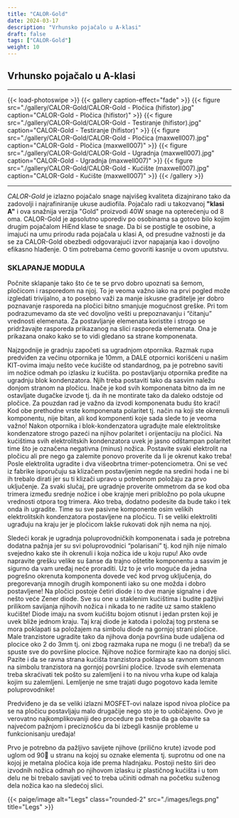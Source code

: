```yaml
---
title: "CALOR-Gold"
date: 2024-03-17
description: "Vrhunsko pojačalo u A-klasi"
draft: false
tags: ["CALOR-Gold"]
weight: 10
---
```

## Vrhunsko pojačalo u A-klasi
<hr>
{{< load-photoswipe >}}
{{< gallery caption-effect="fade" >}}
  {{< figure src="./gallery/CALOR-Gold/CALOR-Gold - Pločica (hifistor).jpg" caption="CALOR-Gold - Pločica (hifistor)" >}}
  {{< figure src="./gallery/CALOR-Gold/CALOR-Gold - Testiranje (hifistor).jpg" caption="CALOR-Gold - Testiranje (hifistor)" >}}
  {{< figure src="./gallery/CALOR-Gold/CALOR-Gold - Pločica (maxwell007).jpg" caption="CALOR-Gold - Pločica (maxwell007)" >}}
  {{< figure src="./gallery/CALOR-Gold/CALOR-Gold - Ugradnja (maxwell007).jpg" caption="CALOR-Gold - Ugradnja (maxwell007)" >}}
  {{< figure src="./gallery/CALOR-Gold/CALOR-Gold - Kućište (maxwell007).jpg" caption="CALOR-Gold - Kućište (maxwell007)" >}}
{{< /gallery >}}
<hr>

*CALOR-Gold* je izlazno pojačalo snage najvišeg kvaliteta dizajnirano tako da zadovolji i najrafiniranije ukuse audiofila. Pojačalo radi u takozvanoj **"klasi A"** i ova snažnija verzija "Gold" proizvodi 40W snage na opterećenju od 8 oma. CALOR-Gold je apsolutno uporediv po osobinama sa gotovo bilo kojim drugim pojačalom HiEnd klase te snage. Da bi se postigle te osobine, a imajući na umu prirodu rada pojačala u klasi A, od presudne važnosti je da se za CALOR-Gold obezbedi odgovarajući izvor napajanja kao i dovoljno efikasno hlađenje. O tim potrebama ćemo govoriti kasnije u ovom uputstvu.

### SKLAPANJE MODULA

Počnite sklapanje tako što će te se prvo dobro upoznati sa šemom, pločicom i rasporedom na njoj. To je veoma važno iako na prvi pogled može izgledati trivijalno, a to posebno važi za manje iskusne graditelje jer dobro poznavanje rasporeda na pločici bitno smanjuje mogućnost greške. Pri tom podrazumevamo da ste već dovoljno vešti u prepoznavanju i “čitanju” vrednosti elemenata. Za postavljanje elemenata koristite i strogo se pridržavajte rasporeda prikazanog na slici rasporeda elemenata. Ona je prikazana onako kako se to vidi gledano sa strane komponenata.

Najzgodnije je gradnju započeti sa ugradnjom otpornika. Razmak rupa predviđen za većinu otpornika je 10mm, a DALE otpornici korišćeni u našim KIT-ovima imaju nešto veće kućište od standardnog, pa je potrebno saviti im nožice odmah po izlasku iz kućišta. po postavljanju otpornika pređite na ugradnju blok kondenzatora. Njih treba postaviti tako da sasvim naležu donjom stranom na pločicu. Inače je kod svih komponenata bitno da im ne ostavljate dugačke izvode tj. da ih ne montirate tako da daleko odstoje od pločice. Za pouzdan rad je važno da izvodi komponenata budu što kraći! Kod obe prethodne vrste komponenata polaritet tj. način na koji ste okrenuli komponentu, nije bitan, ali kod komponenti koje sada slede to je veoma važno! Nakon otpornika i blok-kondenzatora ugrađujte male elektrolitske kondenzatore strogo pazeći na njihov polaritet i orijentaciju na pločici. Na kućištima svih elektrolitskih kondenzatora uvek je jasno odštampan polaritet time što je označena negativna (minus) nožica. Postavite svaki elektrolit na pločicu ali pre nego ga zalemite ponovo proverite da li je okrenut kako treba! Posle elektrolita ugradite i dva višeobrtna trimer-potenciometra. Oni se već iz fabrike isporučuju sa klizačem postavljenim negde na sredini hoda i ne bi ih trebalo dirati jer su ti klizači upravo u potrebnom položaju za prvo uključenje. Za svaki slučaj, pre ugradnje proverite ommetrom da se kod oba trimera između srednje nožice i obe krajnje meri pribložno po pola ukupne vrednosti otpora tog trimera. Ako treba, dodatno podesite da bude tako i tek onda ih ugradite. Time su sve pasivne komponente osim velikih elektrolitskih kondenzatora postavljene na pločicu. Ti se veliki elektroliti ugrađuju na kraju jer je pločicom lakše rukovati dok njih nema na njoj.

Sledeći korak je ugradnja poluprovodničkih komponenata i sada je potrebna dodatna pažnja jer su svi poluprovodnici “polarisani” tj. kod njih nije nimalo svejedno kako ste ih okrenuli i koja nožica ide u koju rupu! Ako ovde napravite grešku velike su šanse da trajno oštetite komponentu a sasvim je sigurno da vam uređaj neće proraditi. Uz to je vrlo moguće da jedna pogrešno okrenuta komponenta dovede već kod prvog uključenja, do pregorevanja mnogih drugih komponenti iako su one možda i dobro postavljene! Na pločici postoje četiri diode i to dve manje signalne i dve nešto veće Zener diode. Sve su one u staklenim kućištima i budite pažljivi prilikom savijanja njihovih nožica i nikada to ne radite uz samo stakleno kućište! Diode imaju na svom kućištu bojom otisnut i jedan prsten koji je uvek bliže jednom kraju. Taj kraj diode je katoda i položaj tog prstena se mora poklapati sa položajem na simbolu diode na gornjoj strani pločice. Male tranzistore ugradite tako da njihova donja površina bude udaljena od plocice oko 2 do 3mm tj. oni zbog razmaka rupa ne mogu (i ne treba!) da se spuste sve do površine plocice. Njihove nožice formirajte kao na donjoj slici. Pazite i da se ravna strana kućišta tranzistora poklapa sa ravnom stranom na simbolu tranzistora na gornjoj površini pločice. Izvode svih elemenata treba skraćivati tek pošto su zalemljeni i to na nivou vrha kupe od kalaja kojim su zalemljeni. Lemljenje ne sme trajati dugo pogotovo kada lemite poluprovodnike!

Predviđeno je da se veliki izlazni MOSFET-ovi nalaze ispod nivoa pločice pa se na pločicu postavljaju malo drugačije nego sto je to uobičajeno. Ovo je verovatno najkomplikovaniji deo procedure pa treba da ga obavite sa najvećom pažnjom i preciznošću da bi izbegli kasnije probleme u funkcionisanju uređaja!

Prvo je potrebno da pažljivo savijete njihove (prilično krute) izvode pod uglom od 90 u stranu na kojoj su oznake elementa tj. suprotnu od one na kojoj je metalna pločica koja ide prema hladnjaku. Postoji nešto širi deo izvodnih nožica odmah po njihovom izlasku iz plastičnog kućišta i u tom delu ne bi trebalo savijati već to treba učiniti odmah na početku suženog dela nožica kao na sledećoj slici.

<p>{{< paige/image alt="Legs" class="rounded-2" src="./images/legs.png" title="Legs" >}}</p>
